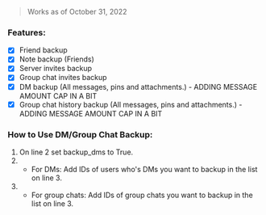 > Works as of October 31, 2022

### Features:
- [x] Friend backup
- [x] Note backup (Friends)
- [x] Server invites backup
- [x] Group chat invites backup
- [x] DM backup (All messages, pins and attachments.) - ADDING MESSAGE AMOUNT CAP IN A BIT
- [x] Group chat history backup (All messages, pins and attachments.) - ADDING MESSAGE AMOUNT CAP IN A BIT

### How to Use DM/Group Chat Backup:
1. On line 2 set backup_dms to True.
2. - For DMs: Add IDs of users who's DMs you want to backup in the list on line 3.
3. - For group chats: Add IDs of group chats you want to backup in the list on line 3.
